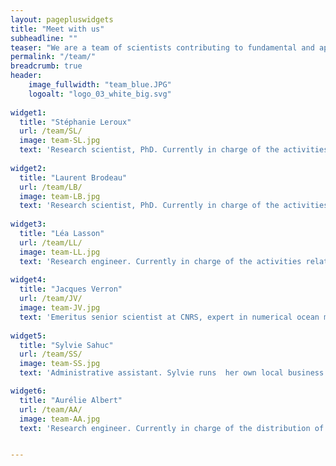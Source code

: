 ```yaml
---
layout: pagepluswidgets
title: "Meet with us"
subheadline: ""
teaser: "We are a team of scientists contributing to fundamental and applied research projects on the oceans and inland waters."
permalink: "/team/"
breadcrumb: true
header:
    image_fullwidth: "team_blue.JPG"
    logoalt: "logo_03_white_big.svg"
 
widget1:
  title: "Stéphanie Leroux"
  url: /team/SL/
  image: team-SL.jpg
  text: 'Research scientist, PhD. Currently in charge of the activities related to ensemble approaches in ocean numerical modeling and data analysis. [...]'
  
widget2:
  title: "Laurent Brodeau"
  url: /team/LB/
  image: team-LB.jpg
  text: 'Research scientist, PhD. Currently in charge of the activities related to high-resolution modeling of the ocean, High Performance Computing issues, coupling of GCM components, and model configurations. [...]'
  
widget3:
  title: "Léa Lasson"
  url: /team/LL/
  image: team-LL.jpg
  text: 'Research engineer. Currently in charge of the activities related to the spatial hydrology in the project context VOLODIA. [...]'
  
widget4:
  title: "Jacques Verron"
  url: /team/JV/
  image: team-JV.jpg
  text: 'Emeritus senior scientist at CNRS, expert in numerical ocean modeling, data assimilation and spatial observation. He is CEO and founder of Ocean Next [...]' 
 
widget5:
  title: "Sylvie Sahuc"
  url: /team/SS/
  image: team-SS.jpg
  text: 'Administrative assistant. Sylvie runs  her own local business named Interligne Secretariat, that offers high-quality administrative expertise and support for  small-size entreprises, startups, etc.  [...]'

widget6:
  title: "Aurélie Albert"
  url: /team/AA/
  image: team-AA.jpg
  text: 'Research engineer. Currently in charge of the distribution of high-resolution simulations of the ocean, fine scales analysis and big data management and solutions. [...]'


---
```

